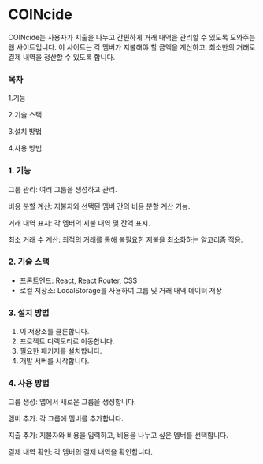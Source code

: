 # COINcide
COINcide는 사용자가 지출을 나누고 간편하게 거래 내역을 관리할 수 있도록 도와주는 웹 사이트입니다. 
이 사이트는 각 멤버가 지불해야 할 금액을 계산하고, 최소한의 거래로 결제 내역을 정산할 수 있도록 합니다.


### 목차
1.기능

2.기술 스택

3.설치 방법

4.사용 방법


### 1. 기능
그룹 관리: 여러 그룹을 생성하고 관리.

비용 분할 계산: 지불자와 선택된 멤버 간의 비용 분할 계산 기능.

거래 내역 표시: 각 멤버의 지불 내역 및 잔액 표시.

최소 거래 수 계산: 최적의 거래를 통해 불필요한 지불을 최소화하는 알고리즘 적용.



### 2. 기술 스택
- 프론트엔드:
React, React Router, CSS
- 로컬 저장소:
LocalStorage를 사용하여 그룹 및 거래 내역 데이터 저장



### 3. 설치 방법
1. 이 저장소를 클론합니다.
3. 프로젝트 디렉토리로 이동합니다.
4. 필요한 패키지를 설치합니다.
5. 개발 서버를 시작합니다.


### 4. 사용 방법
그룹 생성: 앱에서 새로운 그룹을 생성합니다.

멤버 추가: 각 그룹에 멤버를 추가합니다.

지출 추가: 지불자와 비용을 입력하고, 비용을 나누고 싶은 멤버를 선택합니다.

결제 내역 확인: 각 멤버의 결제 내역을 확인합니다.

